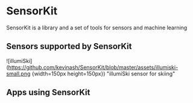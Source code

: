 # SensorKit

SensorKit is a library and a set of tools for sensors and machine learning

## Sensors supported by SensorKit

![illumiSki](https://github.com/kevinash/SensorKit/blob/master/assets/illumiski-small.png {width=150px height=150px})
 "illumiSki sensor for skiing"

## Apps using SensorKit

